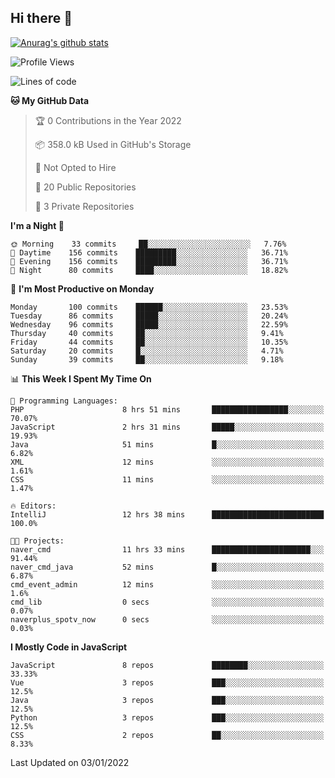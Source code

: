 ## Hi there 👋

[![Anurag's github stats](https://github-readme-stats.vercel.app/api?username=Songwonseok)](https://github.com/anuraghazra/github-readme-stats)



<!--START_SECTION:waka-->
![Profile Views](http://img.shields.io/badge/Profile%20Views-1-blue)

![Lines of code](https://img.shields.io/badge/From%20Hello%20World%20I%27ve%20Written-3%20Million%20lines%20of%20code-blue)

**🐱 My GitHub Data** 

> 🏆 0 Contributions in the Year 2022
 > 
> 📦 358.0 kB Used in GitHub's Storage 
 > 
> 🚫 Not Opted to Hire
 > 
> 📜 20 Public Repositories 
 > 
> 🔑 3 Private Repositories  
 > 
**I'm a Night 🦉** 

```text
🌞 Morning    33 commits     ██░░░░░░░░░░░░░░░░░░░░░░░   7.76% 
🌆 Daytime    156 commits    █████████░░░░░░░░░░░░░░░░   36.71% 
🌃 Evening    156 commits    █████████░░░░░░░░░░░░░░░░   36.71% 
🌙 Night      80 commits     ████░░░░░░░░░░░░░░░░░░░░░   18.82%

```
📅 **I'm Most Productive on Monday** 

```text
Monday       100 commits    ██████░░░░░░░░░░░░░░░░░░░   23.53% 
Tuesday      86 commits     █████░░░░░░░░░░░░░░░░░░░░   20.24% 
Wednesday    96 commits     █████░░░░░░░░░░░░░░░░░░░░   22.59% 
Thursday     40 commits     ██░░░░░░░░░░░░░░░░░░░░░░░   9.41% 
Friday       44 commits     ██░░░░░░░░░░░░░░░░░░░░░░░   10.35% 
Saturday     20 commits     █░░░░░░░░░░░░░░░░░░░░░░░░   4.71% 
Sunday       39 commits     ██░░░░░░░░░░░░░░░░░░░░░░░   9.18%

```


📊 **This Week I Spent My Time On** 

```text
💬 Programming Languages: 
PHP                      8 hrs 51 mins       █████████████████░░░░░░░░   70.07% 
JavaScript               2 hrs 31 mins       █████░░░░░░░░░░░░░░░░░░░░   19.93% 
Java                     51 mins             █░░░░░░░░░░░░░░░░░░░░░░░░   6.82% 
XML                      12 mins             ░░░░░░░░░░░░░░░░░░░░░░░░░   1.61% 
CSS                      11 mins             ░░░░░░░░░░░░░░░░░░░░░░░░░   1.47%

🔥 Editors: 
IntelliJ                 12 hrs 38 mins      █████████████████████████   100.0%

🐱‍💻 Projects: 
naver_cmd                11 hrs 33 mins      ██████████████████████░░░   91.44% 
naver_cmd_java           52 mins             █░░░░░░░░░░░░░░░░░░░░░░░░   6.87% 
cmd_event_admin          12 mins             ░░░░░░░░░░░░░░░░░░░░░░░░░   1.6% 
cmd_lib                  0 secs              ░░░░░░░░░░░░░░░░░░░░░░░░░   0.07% 
naverplus_spotv_now      0 secs              ░░░░░░░░░░░░░░░░░░░░░░░░░   0.03%

```

**I Mostly Code in JavaScript** 

```text
JavaScript               8 repos             ████████░░░░░░░░░░░░░░░░░   33.33% 
Vue                      3 repos             ███░░░░░░░░░░░░░░░░░░░░░░   12.5% 
Java                     3 repos             ███░░░░░░░░░░░░░░░░░░░░░░   12.5% 
Python                   3 repos             ███░░░░░░░░░░░░░░░░░░░░░░   12.5% 
CSS                      2 repos             ██░░░░░░░░░░░░░░░░░░░░░░░   8.33%

```



 Last Updated on 03/01/2022
<!--END_SECTION:waka-->
